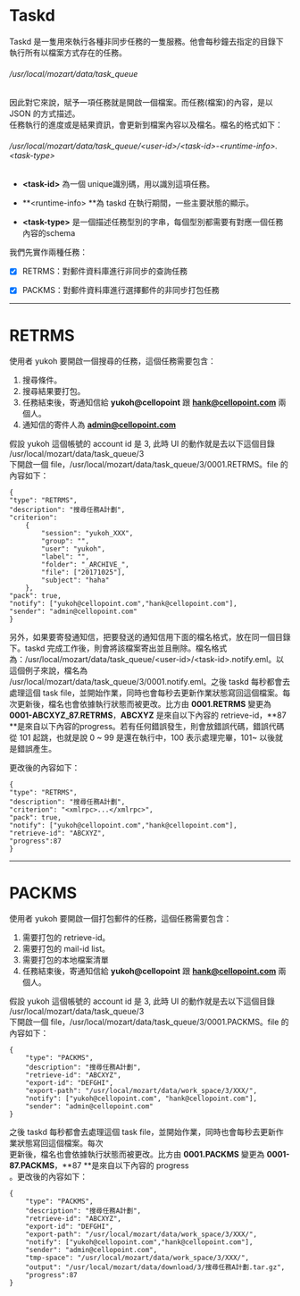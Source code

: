 # Taskd

Taskd 是一隻用來執行各種非同步任務的一隻服務。他會每秒鐘去指定的目錄下執行所有以檔案方式存在的任務。

###### /usr/local/mozart/data/task\_queue

因此對它來說，賦予一項任務就是開啟一個檔案。而任務\(檔案\)的內容，是以 JSON 的方式描述。  
任務執行的進度或是結果資訊，會更新到檔案內容以及檔名。檔名的格式如下：

###### /usr/local/mozart/data/task\_queue/&lt;user-id&gt;/&lt;task-id&gt;-&lt;runtime-info&gt;.&lt;task-type&gt;

* **&lt;task-id&gt;** 為一個 unique識別碼，用以識別這項任務。

* **&lt;runtime-info&gt; **為 taskd 在執行期間，一些主要狀態的顯示。

* **&lt;task-type&gt;** 是一個描述任務型別的字串，每個型別都需要有對應一個任務內容的schema

我們先實作兩種任務：

* [x] RETRMS：對郵件資料庫進行非同步的查詢任務

* [x] PACKMS：對郵件資料庫進行選擇郵件的非同步打包任務

---

# RETRMS

使用者 yukoh 要開啟一個搜尋的任務，這個任務需要包含：

1. 搜尋條件。
2. 搜尋結果要打包。
3. 任務結束後，寄通知信給 **yukoh@cellopoint** 跟 **hank@cellopoint.com** 兩個人。
4. 通知信的寄件人為 **admin@cellopoint.com**

假設 yukoh 這個帳號的 account id 是 3, 此時 UI 的動作就是去以下這個目錄 /usr/local/mozart/data/task\_queue/3  
 下開啟一個 file，/usr/local/mozart/data/task\_queue/3/0001.RETRMS。file 的內容如下：

```
{
"type": "RETRMS",
"description": "搜尋任務A計劃",
"criterion":
    {
        "session": "yukoh_XXX",
        "group": "",
        "user": "yukoh",
        "label": "",  
        "folder": "_ARCHIVE_",
        "file": ["20171025"],
        "subject": "haha"
    },
"pack": true,
"notify": ["yukoh@cellopoint.com","hank@cellopoint.com"],
"sender": "admin@cellopoint.com"
}
```

另外，如果要寄發通知信，把要發送的通知信用下面的檔名格式，放在同一個目錄下。taskd 完成工作後，則會將該檔案寄出並且刪除。檔名格式為：/usr/local/mozart/data/task\_queue/&lt;user-id&gt;/&lt;task-id&gt;.notify.eml。以這個例子來說，檔名為 /usr/local/mozart/data/task\_queue/3/0001.notify.eml。之後 taskd 每秒都會去處理這個 task file，並開始作業，同時也會每秒去更新作業狀態寫回這個檔案。每次更新後，檔名也會依據執行狀態而被更改。比方由 **0001.RETRMS** 變更為 **0001-ABCXYZ\_87.RETRMS**，**ABCXYZ** 是來自以下內容的 retrieve-id，**87 **是來自以下內容的progress。若有任何錯誤發生，則會放錯誤代碼，錯誤代碼從 101 起跳，也就是說 0 ~ 99 是還在執行中，100 表示處理完畢，101~ 以後就是錯誤產生。



更改後的內容如下：

```
{
"type": "RETRMS",
"description": "搜尋任務A計劃",
"criterion": "<xmlrpc>...</xmlrpc>",
"pack": true,
"notify": ["yukoh@cellopoint.com","hank@cellopoint.com"],
"retrieve-id": "ABCXYZ",
"progress":87
}
```

---

# PACKMS

使用者 yukoh 要開啟一個打包郵件的任務，這個任務需要包含：

1. 需要打包的 retrieve-id。
2. 需要打包的 mail-id list。
3. 需要打包的本地檔案清單
4. 任務結束後，寄通知信給 **yukoh@cellopoint** 跟 **hank@cellopoint.com** 兩個人。

假設 yukoh 這個帳號的 account id 是 3, 此時 UI 的動作就是去以下這個目錄 /usr/local/mozart/data/task\_queue/3  
 下開啟一個 file，/usr/local/mozart/data/task\_queue/3/0001.PACKMS。file 的內容如下：

```
{
    "type": "PACKMS",
    "description": "搜尋任務A計劃",
    "retrieve-id": "ABCXYZ",
    "export-id": "DEFGHI",
    "export-path": "/usr/local/mozart/data/work_space/3/XXX/",
    "notify": ["yukoh@cellopoint.com", "hank@cellopoint.com"],
    "sender": "admin@cellopoint.com"
}
```

之後 taskd 每秒都會去處理這個 task file，並開始作業，同時也會每秒去更新作業狀態寫回這個檔案。每次  
更新後，檔名也會依據執行狀態而被更改。比方由 **0001.PACKMS** 變更為 **0001-87.PACKMS**，**87 **是來自以下內容的 progress  
。更改後的內容如下：

```
{
    "type": "PACKMS",
    "description": "搜尋任務A計劃",
    "retrieve-id": "ABCXYZ",
    "export-id": "DEFGHI",
    "export-path": "/usr/local/mozart/data/work_space/3/XXX/",
    "notify": ["yukoh@cellopoint.com","hank@cellopoint.com"],
    "sender": "admin@cellopoint.com",
    "tmp-space": "/usr/local/mozart/data/work_space/3/XXX/",
    "output": "/usr/local/mozart/data/download/3/搜尋任務A計劃.tar.gz",
    "progress":87
}
```



